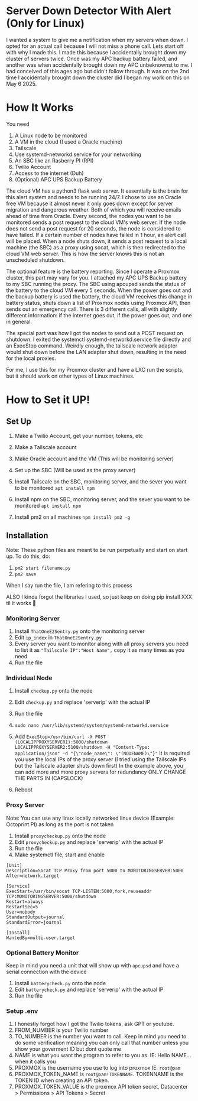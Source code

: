# Server Down Detector With Alert (Only for Linux)
I wanted a system to give me a notification when my servers when down. I opted for an actual call because I will not miss a phone call.
Lets start off with why I made this. I made this because I accidentally brought down my cluster of servers twice. Once was my APC backup battery failed, and another was when accidentally brought down my APC unbeknownst to me. I had conceived of this ages ago but didn't follow through. It was on the 2nd time I accidentally brought down the cluster did I began my work on this on May 6 2025. 

# How It Works
You need
1. A Linux node to be monitored
2. A VM in the cloud (I used a Oracle machine)
3. Tailscale
4. Use systemd-networkd.service for your networking
5. An SBC like an Rasberry PI (RPI)
6. Twilio Account
7. Access to the internet (Duh)
8. (Optional) APC UPS Backup Battery

The cloud VM has a python3 flask web server. It essentially is the brain for this alert system and needs to be running 24/7. I chose to use an Oracle free VM because it almost never it only goes down except for server migration and dangerous weather. Both of which you will receive emails ahead of time from Oracle. Every second, the nodes you want to be monitored sends a post request to the cloud VM's web server. If the node does not send a post request for 20 seconds, the node is considered to have failed. If a certain number of nodes have failed in 1 hour, an alert call will be placed. 
When a node shuts down, it sends a post request to a local machine (the SBC) as a proxy using socat, which is then redirected to the cloud VM web server. This is how the server knows this is not an unscheduled shutdown. 

The optional feature is the battery reporting. Since I operate a Proxmox cluster, this part may vary for you. I attached my APC UPS Backup battery to my SBC running the proxy. The SBC using apcupsd sends the status of the battery to the cloud VM every 5 seconds. When the power goes out and the backup battery is used the battery, the cloud VM receives this change in battery status, shuts down a list of Proxmox nodes using Proxmox API, then sends out an emergency call. 
There is 3 different calls, all with slightly different information: if the internet goes out, if the power goes out, and one in general.

The special part was how I got the nodes to send out a POST request on shutdown. I exited the systemctl systemd-networkd.service file directly and an ExecStop command. Weirdly enough, the tailscale network adapter would shut down before the LAN adapter shut down, resulting in the need for the local proxies. 

For me, I use this for my Proxmox cluster and have a LXC run the scripts, but it should work on other types of Linux machines.

# How to Set it UP!

## Set Up
1. Make a Twilio Account, get your number, tokens, etc
2. Make a Tailscale account
3. Make Oracle account and the VM (This will be monitoring server)
4. Set up the SBC (Will be used as the proxy server)
5. Install Tailscale on the SBC, monitoring server, and the sever you want to be monitored
 `apt install npm`

6. Install npm on the SBC, monitoring server, and the sever you want to be monitored
`apt install npm`
7. Install pm2 on all machines
`npm install pm2 -g`

## Installation

Note: These python files are meant to be run perpetually and start on start up. To do this, do:
1. `pm2 start filename.py`
2. `pm2 save`

When I say run the file, I am refering to this process

ALSO I kinda forgot the libraries I used, so just keep on doing pip install XXX til it works 🫠


### Monitoring Server
1. Install `ThatOneE2Sentry.py` onto the monitoring server
2. Edit `ip_index` in `ThatOneE2Sentry.py`
3. Every server you want to monitor along with all proxy servers you need to list it as `"Tailscale IP":"Host Name",` copy it as many times as you need
4. Run the file

### Individual Node
1. Install `checkup.py` onto the node
2. Edit `checkup.py` and replace 'serverip' with the actual IP
3. Run the file
4. `sudo nano /usr/lib/systemd/system/systemd-networkd.service`
5. Add `ExecStop=/usr/bin/curl -X POST (LOCALIPPROXYSERVER1):5000/shutdown LOCALIPPROXYSERVER2:5100/shutdown -H "Content-Type: application/json" -d "{\"node_name\": \"(NODENAME)\"}"`
It is required you use the local IPs of the proxy server (I tried using the Tailscale IPs but the Tailscale adapter shuts down first)
In the example above, you can add more and more proxy servers for redundancy
ONLY CHANGE THE PARTS IN (CAPSLOCK) 

6. Reboot

### Proxy Server
Note: You can use any linux locally networked linux device (Example: Octoprint PI) as long as the port is not taken
1. Install `proxycheckup.py` onto the node
2. Edit `proxycheckup.py` and replace 'serverip' with the actual IP
3. Run the file
4. Make systemctl file, start and enable
```
[Unit]
Description=Socat TCP Proxy from port 5000 to MONITORINGSERVER:5000
After=network.target

[Service]
ExecStart=/usr/bin/socat TCP-LISTEN:5000,fork,reuseaddr TCP:MONITORINGSERVER:5000/shutdown
Restart=always
RestartSec=5
User=nobody
StandardOutput=journal
StandardError=journal

[Install]
WantedBy=multi-user.target
```

### Optional Battery Monitor
Keep in mind you need a unit that will show up with `apcupsd` and have a serial connection with the device
1. Install `batterycheck.py` onto the node
2. Edit `batterycheck.py` and replace 'serverip' with the actual IP
3. Run the file

### Setup .env
1. I honestly forgot how I got the Twilio tokens, ask GPT or youtube.
2. FROM_NUMBER is your Twilio number
3. TO_NUMBER is the number you want to call. Keep in mind you need to do some verification meaning you can only call that number unless you show your goverment ID but dont quote me
4. NAME is what you want the program to refer to you as. IE: Hello NAME... when it calls you
5. PROXMOX is the username you use to log into proxmox IE: `root@pam`
6. PROXMOX_TOKEN_NAME is `root@pam!TOKENNAME`. TOKENNAME is the TOKEN ID when creating an API token.
7. PROXMOX_TOKEN_VALUE is the proxmox API token secret. Datacenter > Permissions > API Tokens > Secret
